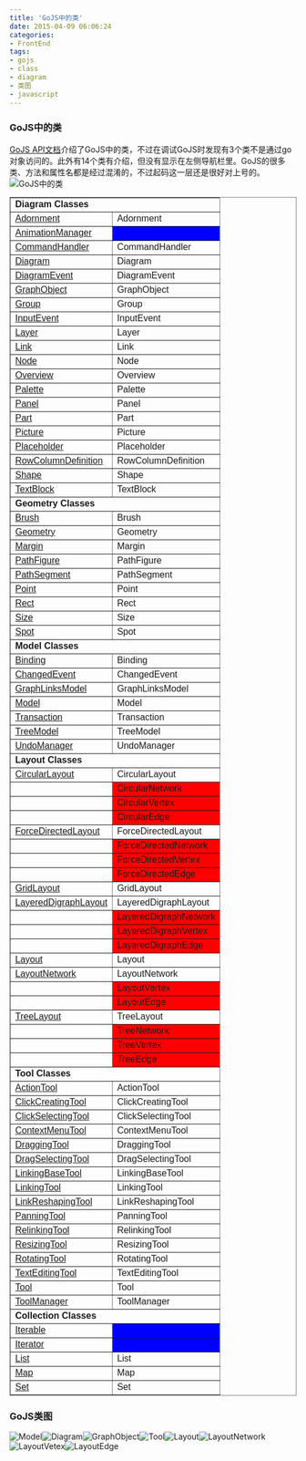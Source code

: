 ```yaml
---
title: 'GoJS中的类'
date: 2015-04-09 06:06:24
categories: 
- FrontEnd
tags: 
- gojs
- class
- diagram
- 类图
- javascript
---
```

### GoJS中的类

[GoJS API文档](http://gojs.net/latest/api/index.html)介绍了GoJS中的类，不过在调试GoJS时发现有3个类不是通过go对象访问的。此外有14个类有介绍，但没有显示在左侧导航栏里。GoJS的很多类、方法和属性名都是经过混淆的，不过起码这一层还是很好对上号的。
![GoJS中的类](/images/2015/4/0026uWfMgy6RmUvOpiU58.png)
<table border="1" cellpadding="4" cellspacing="0" frame="border" rules="all" summary="" style="font-family: Arial, Verdana, sans-serif; border-collapse: collapse; border-width: 1px; margin-top: 7pt;"><tbody><tr><td colspan="2"><b>Diagram Classes</b></td></tr><tr><td><a href="http://gojs.net/latest/api/symbols/Adornment.html">Adornment</a></td><td>Adornment</td></tr><tr><td><a href="http://gojs.net/latest/api/symbols/AnimationManager.html">AnimationManager</a></td><td style="background-color: blue;">&nbsp;</td></tr><tr><td><a href="http://gojs.net/latest/api/symbols/CommandHandler.html">CommandHandler</a></td><td>CommandHandler</td></tr><tr><td><a href="http://gojs.net/latest/api/symbols/Diagram.html">Diagram</a></td><td>Diagram</td></tr><tr><td><a href="http://gojs.net/latest/api/symbols/DiagramEvent.html">DiagramEvent</a></td><td>DiagramEvent</td></tr><tr><td><a href="http://gojs.net/latest/api/symbols/GraphObject.html">GraphObject</a></td><td>GraphObject</td></tr><tr><td><a href="http://gojs.net/latest/api/symbols/Group.html">Group</a></td><td>Group</td></tr><tr><td><a href="http://gojs.net/latest/api/symbols/InputEvent.html">InputEvent</a></td><td>InputEvent</td></tr><tr><td><a href="http://gojs.net/latest/api/symbols/Layer.html">Layer</a></td><td>Layer</td></tr><tr><td><a href="http://gojs.net/latest/api/symbols/Link.html">Link</a></td><td>Link</td></tr><tr><td><a href="http://gojs.net/latest/api/symbols/Node.html">Node</a></td><td>Node</td></tr><tr><td><a href="http://gojs.net/latest/api/symbols/Overview.html">Overview</a></td><td>Overview</td></tr><tr><td><a href="http://gojs.net/latest/api/symbols/Palette.html">Palette</a></td><td>Palette</td></tr><tr><td><a href="http://gojs.net/latest/api/symbols/Panel.html">Panel</a></td><td>Panel</td></tr><tr><td><a href="http://gojs.net/latest/api/symbols/Part.html">Part</a></td><td>Part</td></tr><tr><td><a href="http://gojs.net/latest/api/symbols/Picture.html">Picture</a></td><td>Picture</td></tr><tr><td><a href="http://gojs.net/latest/api/symbols/Placeholder.html">Placeholder</a></td><td>Placeholder</td></tr><tr><td><a href="http://gojs.net/latest/api/symbols/RowColumnDefinition.html">RowColumnDefinition</a></td><td>RowColumnDefinition</td></tr><tr><td><a href="http://gojs.net/latest/api/symbols/Shape.html">Shape</a></td><td>Shape</td></tr><tr><td><a href="http://gojs.net/latest/api/symbols/TextBlock.html">TextBlock</a></td><td>TextBlock</td></tr><tr><td colspan="2"><b>Geometry Classes</b></td></tr><tr><td><a href="http://gojs.net/latest/api/symbols/Brush.html">Brush</a></td><td>Brush</td></tr><tr><td><a href="http://gojs.net/latest/api/symbols/Geometry.html">Geometry</a></td><td>Geometry</td></tr><tr><td><a href="http://gojs.net/latest/api/symbols/Margin.html">Margin</a></td><td>Margin</td></tr><tr><td><a href="http://gojs.net/latest/api/symbols/PathFigure.html">PathFigure</a></td><td>PathFigure</td></tr><tr><td><a href="http://gojs.net/latest/api/symbols/PathSegment.html">PathSegment</a></td><td>PathSegment</td></tr><tr><td><a href="http://gojs.net/latest/api/symbols/Point.html">Point</a></td><td>Point</td></tr><tr><td><a href="http://gojs.net/latest/api/symbols/Rect.html">Rect</a></td><td>Rect</td></tr><tr><td><a href="http://gojs.net/latest/api/symbols/Size.html">Size</a></td><td>Size</td></tr><tr><td><a href="http://gojs.net/latest/api/symbols/Spot.html">Spot</a></td><td>Spot</td></tr><tr><td colspan="2"><b>Model Classes</b></td></tr><tr><td><a href="http://gojs.net/latest/api/symbols/Binding.html">Binding</a></td><td>Binding</td></tr><tr><td><a href="http://gojs.net/latest/api/symbols/ChangedEvent.html">ChangedEvent</a></td><td>ChangedEvent</td></tr><tr><td><a href="http://gojs.net/latest/api/symbols/GraphLinksModel.html">GraphLinksModel</a></td><td>GraphLinksModel</td></tr><tr><td><a href="http://gojs.net/latest/api/symbols/Model.html">Model</a></td><td>Model</td></tr><tr><td><a href="http://gojs.net/latest/api/symbols/Transaction.html">Transaction</a></td><td>Transaction</td></tr><tr><td><a href="http://gojs.net/latest/api/symbols/TreeModel.html">TreeModel</a></td><td>TreeModel</td></tr><tr><td><a href="http://gojs.net/latest/api/symbols/UndoManager.html">UndoManager</a></td><td>UndoManager</td></tr><tr><td colspan="2"><b>Layout Classes</b></td></tr><tr><td><a href="http://gojs.net/latest/api/symbols/CircularLayout.html">CircularLayout</a></td><td>CircularLayout</td></tr><tr><td></td><td style="background-color: red;">CircularNetwork</td></tr><tr><td></td><td style="background-color: red;">CircularVertex</td></tr><tr><td></td><td style="background-color: red;">CircularEdge</td></tr><tr><td><a href="http://gojs.net/latest/api/symbols/ForceDirectedLayout.html">ForceDirectedLayout</a></td><td>ForceDirectedLayout</td></tr><tr><td></td><td style="background-color: red;">ForceDirectedNetwork</td></tr><tr><td></td><td style="background-color: red;">ForceDirectedVertex</td></tr><tr><td></td><td style="background-color: red;">ForceDirectedEdge</td></tr><tr><td><a href="http://gojs.net/latest/api/symbols/GridLayout.html">GridLayout</a></td><td>GridLayout</td></tr><tr><td><a href="http://gojs.net/latest/api/symbols/LayeredDigraphLayout.html">LayeredDigraphLayout</a></td><td>LayeredDigraphLayout</td></tr><tr><td></td><td style="background-color: red;">LayeredDigraphNetwork</td></tr><tr><td></td><td style="background-color: red;">LayeredDigraphVertex</td></tr><tr><td></td><td style="background-color: red;">LayeredDigraphEdge</td></tr><tr><td><a href="http://gojs.net/latest/api/symbols/Layout.html">Layout</a></td><td>Layout</td></tr><tr><td><a href="http://gojs.net/latest/api/symbols/LayoutNetwork.html">LayoutNetwork</a></td><td>LayoutNetwork</td></tr><tr><td></td><td style="background-color: red;">LayoutVertex</td></tr><tr><td></td><td style="background-color: red;">LayoutEdge</td></tr><tr><td><a href="http://gojs.net/latest/api/symbols/TreeLayout.html">TreeLayout</a></td><td>TreeLayout</td></tr><tr><td></td><td style="background-color: red;">TreeNetwork</td></tr><tr><td></td><td style="background-color: red;">TreeVertex</td></tr><tr><td></td><td style="background-color: red;">TreeEdge</td></tr><tr><td colspan="2"><b>Tool Classes</b></td></tr><tr><td><a href="http://gojs.net/latest/api/symbols/ActionTool.html">ActionTool</a></td><td>ActionTool</td></tr><tr><td><a href="http://gojs.net/latest/api/symbols/ClickCreatingTool.html">ClickCreatingTool</a></td><td>ClickCreatingTool</td></tr><tr><td><a href="http://gojs.net/latest/api/symbols/ClickSelectingTool.html">ClickSelectingTool</a></td><td>ClickSelectingTool</td></tr><tr><td><a href="http://gojs.net/latest/api/symbols/ContextMenuTool.html">ContextMenuTool</a></td><td>ContextMenuTool</td></tr><tr><td><a href="http://gojs.net/latest/api/symbols/DraggingTool.html">DraggingTool</a></td><td>DraggingTool</td></tr><tr><td><a href="http://gojs.net/latest/api/symbols/DragSelectingTool.html">DragSelectingTool</a></td><td>DragSelectingTool</td></tr><tr><td><a href="http://gojs.net/latest/api/symbols/LinkingBaseTool.html">LinkingBaseTool</a></td><td>LinkingBaseTool</td></tr><tr><td><a href="http://gojs.net/latest/api/symbols/LinkingTool.html">LinkingTool</a></td><td>LinkingTool</td></tr><tr><td><a href="http://gojs.net/latest/api/symbols/LinkReshapingTool.html">LinkReshapingTool</a></td><td>LinkReshapingTool</td></tr><tr><td><a href="http://gojs.net/latest/api/symbols/PanningTool.html">PanningTool</a></td><td>PanningTool</td></tr><tr><td><a href="http://gojs.net/latest/api/symbols/RelinkingTool.html">RelinkingTool</a></td><td>RelinkingTool</td></tr><tr><td><a href="http://gojs.net/latest/api/symbols/ResizingTool.html">ResizingTool</a></td><td>ResizingTool</td></tr><tr><td><a href="http://gojs.net/latest/api/symbols/RotatingTool.html">RotatingTool</a></td><td>RotatingTool</td></tr><tr><td><a href="http://gojs.net/latest/api/symbols/TextEditingTool.html">TextEditingTool</a></td><td>TextEditingTool</td></tr><tr><td><a href="http://gojs.net/latest/api/symbols/Tool.html">Tool</a></td><td>Tool</td></tr><tr><td><a href="http://gojs.net/latest/api/symbols/ToolManager.html">ToolManager</a></td><td>ToolManager</td></tr><tr><td colspan="2"><b>Collection Classes</b></td></tr><tr><td><a href="http://gojs.net/latest/api/symbols/Iterable.html">Iterable</a></td><td style="background-color: blue;"></td></tr><tr><td><a href="http://gojs.net/latest/api/symbols/Iterator.html">Iterator</a></td><td style="background-color: blue;"></td></tr><tr><td><a href="http://gojs.net/latest/api/symbols/List.html">List</a></td><td>List</td></tr><tr><td><a href="http://gojs.net/latest/api/symbols/Map.html">Map</a></td><td>Map</td></tr><tr><td><a href="http://gojs.net/latest/api/symbols/Set.html">Set</a></td><td>Set</td></tr></tbody></table>

### GoJS类图

![Model](/images/2015/4/0026uWfMgy6RB3STw3l57.png)![Diagram](/images/2015/4/0026uWfMgy6RB3XZs3P85.png)![GraphObject](/images/2015/4/0026uWfMgy6RB448J5D51.png)![Tool](/images/2015/4/0026uWfMgy6RB49Qtynf7.jpg)![Layout](/images/2015/4/0026uWfMgy6RB4fuhLX21.jpg)![LayoutNetwork](/images/2015/4/0026uWfMgy6RB582cu70b.jpg)![LayoutVetex](/images/2015/4/0026uWfMgy6RB5cq69G80.png)![LayoutEdge](/images/2015/4/0026uWfMgy6RB5ge5AXb7.png)